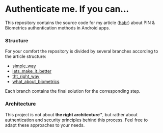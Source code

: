 # Authenticate me. If you can...
This repository contains the source code for my article ([habr](https://habr.com/en/company/redmadrobot/blog/475112/)) about PIN & Biometrics authentication methods in Android apps.

### Structure 
For your comfort the repository is divided by several branches according to the article structure:  
* [simple_way](https://github.com/Fi5t/authenticate-me/tree/simple_way)
* [lets_make_it_better](https://github.com/Fi5t/authenticate-me/tree/lets_make_it_better)
* [tht_right_way](https://github.com/Fi5t/authenticate-me/tree/the_right_way)
* [what_about_biometrics](https://github.com/Fi5t/authenticate-me/tree/what_about_biometrics)

Each branch contains the final solution for the corresponding step.

### Architecture
This project is not about **the right architecture&#8482;**, but rather about authentication and security principles behind this process. Feel free to adapt these approaches to your needs. 
